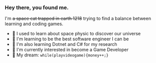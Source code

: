 ### Hey there, you found me.




I'm ~~a space cat trapped in earth 1218~~ trying to find a balance between learning and coding games.

- 🔭 I used to learn about space physic to discover our universe
- 🚀 I'm learning to be the best software engineer I can be
- 🧐 I'm also learning Dotnet and C# for my research
- 👾 I'm currently interested in become a Game Developer
- 🌭 My dream: `while(playvideogame){money++;}`
